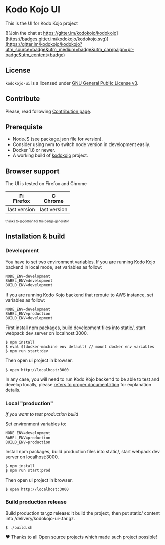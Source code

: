 
# Kodo Kojo UI

This is the UI for Kodo Kojo project

[![Join the chat at https://gitter.im/kodokojo/kodokojo](https://badges.gitter.im/kodokojo/kodokojo.svg)](https://gitter.im/kodokojo/kodokojo?utm_source=badge&utm_medium=badge&utm_campaign=pr-badge&utm_content=badge)


## License

`kodokojo-ui` is a licensed under [GNU General Public License v3](http://www.gnu.org/licenses/gpl-3.0.en.html).

## Contribute

Please, read following [Contribution page](CONTRIBUTING.md).

## Prerequiste

- NodeJS (see package.json file for version).
- Consider using nvm to switch node version in development easily.
- Docker 1.8 or newer.
- A working build of [kodokojo](https://github.com/kodokojo/kodokojo) project.

## Browser support

The UI is tested on Firefox and Chrome  

| [<img src="https://raw.githubusercontent.com/godban/browsers-support-badges/master/src/images/firefox.png" alt="Firefox" width="16px" height="16px" />](http://godban.github.io/browsers-support-badges/)</br>Firefox | [<img src="https://raw.githubusercontent.com/godban/browsers-support-badges/master/src/images/chrome.png" alt="Chrome" width="16px" height="16px" />](http://godban.github.io/browsers-support-badges/)</br>Chrome |
| --------- | --------- |
| last version| last version
<sub><sub>thanks to @godban for the badge generator</sup></sub>

## Installation & build

### Development

You have to set two environment variables.
If you are running Kodo Kojo backend in local mode, set variables as follow:

    NODE_ENV=development
    BABEL_ENV=development
    BUILD_ENV=development
    
If you are running Kodo Kojo backend that reroute to AWS instance, set variables as follow:  

    NODE_ENV=development
    BABEL_ENV=production
    BUILD_ENV=development


First install npm packages, build development files into static/, start webpack dev server on localhost:3000.

    $ npm install
    $ eval $(docker-machine env default) // mount docker env variables
    $ npm run start:dev
    
Then open ui project in browser.

    $ open http://localhost:3000


In any case, you will need to run Kodo Kojo backend to be able to test and develop locally, please [refers to proper documentation](https://github.com/kodokojo/kodokojo/blob/master/README.md) for explanation details.


### Local "production"

*If you want to test production build*

Set environment variables to:  

    NODE_ENV=development
    BABEL_ENV=production
    BUILD_ENV=production

Install npm packages, build production files into static/, start webpack dev server on localhost:3000.

    $ npm install
    $ npm run start:prod
    
Then open ui project in browser.

    $ open http://localhost:3000


### Build production release

Build production tar.gz release: it build the project, then put static/ content into /delivery/kodokojo-ui-<version>.tar.gz.


    $ ./build.sh
    

:heart: Thanks to all Open source projects which made such project possible!

